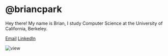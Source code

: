 # @briancpark
Hey there! My name is Brian, I study Computer Science at the University of California, Berkeley.

[Email](mailto:briancpark@berkeley.edu)
[LinkedIn](https://www.linkedin.com/in/brianparkberkeley/)

![view](https://komarev.com/ghpvc/?username=briancpark)
